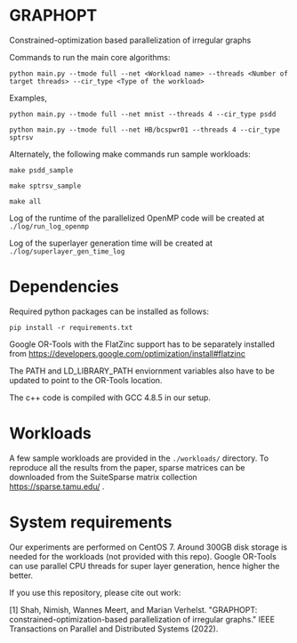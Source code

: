 # GRAPHOPT
Constrained-optimization based parallelization of irregular graphs

Commands to run the main core algorithms:

`python main.py --tmode full --net <Workload name> --threads <Number of target threads> --cir_type <Type of the workload>`
 
 Examples,

`python main.py --tmode full --net mnist --threads 4 --cir_type psdd`

`python main.py --tmode full --net HB/bcspwr01 --threads 4 --cir_type sptrsv`

Alternately, the following make commands run sample workloads:

`make psdd_sample`

`make sptrsv_sample`

`make all`

Log of the runtime of the parallelized OpenMP code will be created at `./log/run_log_openmp`

Log of the superlayer generation time will be created at `./log/superlayer_gen_time_log`


# Dependencies
Required python packages can be installed as follows:

`pip install -r requirements.txt`

Google OR-Tools with the FlatZinc support has to be separately installed from https://developers.google.com/optimization/install#flatzinc

The PATH and LD_LIBRARY_PATH enviornment variables also have to be updated to point to the OR-Tools location.

The c++ code is compiled with GCC 4.8.5 in our setup.

# Workloads
A few sample workloads are provided in the `./workloads/` directory. To reproduce all the results from the paper, sparse matrices can be downloaded from the SuiteSparse matrix collection https://sparse.tamu.edu/ .

# System requirements
Our experiments are performed on CentOS 7. Around 300GB disk storage is needed for the workloads (not provided with this repo). Google OR-Tools can use parallel CPU threads for super layer generation, hence higher the better.

If you use this repository, please cite out work:

<a id="1">[1]</a>
Shah, Nimish, Wannes Meert, and Marian Verhelst. "GRAPHOPT: constrained-optimization-based parallelization of irregular graphs." IEEE Transactions on Parallel and Distributed Systems (2022).

